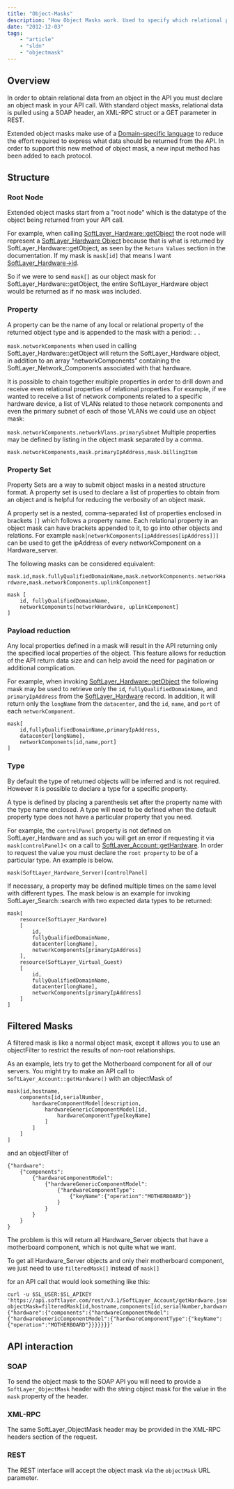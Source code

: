 ```yaml
---
title: "Object-Masks"
description: "How Object Masks work. Used to specify which relational properties you would like included in your query."
date: "2012-12-03"
tags:
    - "article"
    - "sldn"
    - "objectmask"
---
```


## Overview

In order to obtain relational data from an object in the API you must declare an object mask in your API call. With standard object masks, relational data is pulled using a SOAP header, an XML-RPC struct or a GET parameter in REST.

Extended object masks make use of a <a href="http://en.wikipedia.org/wiki/Domain-specific_language" target="_blank">Domain-specific language</a> to reduce the effort required to express what data should be returned from the API. In order to support this new method of object mask, a new input method has been added to each protocol.


## Structure

### Root Node

Extended object masks start from a "root node" which is the datatype of the object being returned from your API call. 

For example, when calling [SoftLayer_Hardware::getObject](/reference/services/SoftLayer_Hardware/getObject) the root node will represent a [SoftLayer_Hardware Object](/reference/datatypes/SoftLayer_Hardware/) because that is what is returned by SoftLayer_Hardware::getObject, as seen by the `Return Values` section in the documentation. If my mask is `mask[id]` that means I want [SoftLayer_Hardware->id](/reference/datatypes/SoftLayer_Hardware/#id).

So if we were to send `mask[]` as our object mask for SoftLayer_Hardware::getObject, the entire SoftLayer_Hardware object would be returned as if no mask was included.

### Property

A property can be the name of any local or relational property of the returned object type and is appended to the mask with a period: `.` .

`mask.networkComponents` when used in calling SoftLayer_Hardware::getObject will return the SoftLayer_Hardware object, in addition to an array "networkComponents" containing the SoftLayer_Network_Components associated with that hardware.

It is possible to chain together multiple properties in order to drill down and receive even relational properties of relational properties.  For example, if we wanted to receive a list of network components related to a specific hardware device, a list of VLANs related to those network components and even the primary subnet of each of those VLANs we could use an object mask:

`mask.networkComponents.networkVlans.primarySubnet`
Multiple properties may be defined by listing in the object mask separated by a comma.

`mask.networkComponents,mask.primaryIpAddress,mask.billingItem`

### Property Set

Property Sets are a way to submit object masks in a nested structure format. A property set is used to declare a list of properties to obtain from an object and is helpful for reducing the verbosity of an object mask.

A property set is a nested, comma-separated list of properties enclosed in brackets `[]` which follows a property name. Each relational property in an object mask can have brackets appended to it, to go into other objects and relations.
For example `mask[networkComponents[ipAddresses[ipAddress]]]` can be used to get the ipAddress of every networkComponent on a Hardware_server.

The following masks can be considered equivalent:

`mask.id,mask.fullyQualifiedDomainName,mask.networkComponents.networkHardware,mask.networkComponents.uplinkComponent]`

```text
mask [
    id, fullyQualifiedDomainName,
    networkComponents[networkHardware, uplinkComponent]
]
```


### Payload reduction

Any local properties defined in a mask will result in the API returning only the specified local properties of the object. This feature allows for reduction of the API return data size and can help avoid the need for pagination or additional complication.


For example, when invoking [SoftLayer_Hardware::getObject](/reference/services/SoftLayer_Hardware/getObject) the following mask may be used to retrieve only the `id`, `fullyQualifiedDomainName`, and `primaryIpAddress` from the [SoftLayer_Hardware](/reference/datatypes/SoftLayer_Hardware/) record. In addition, it will return only the  `longName` from the `datacenter`, and the  `id`, `name`, and `port` of each  `networkComponent`.

```text
mask[
    id,fullyQualifiedDomainName,primaryIpAddress,
    datacenter[longName],
    networkComponents[id,name,port]
]
```


### Type

By default the type of returned objects will be inferred and is not required. However it is possible to declare a type for a specific property.

A type is defined by placing a parenthesis set after the property name with the type name enclosed. A type will need to be defined when the default property type does not have a particular property that you need.

For example, the `controlPanel` property is not defined on SoftLayer_Hardware and as such you will get an error if requesting it via `mask[controlPanel]`< on a call to  [SoftLayer_Account::getHardware](/reference/services/SoftLayer_Account/getHardware/). In order to request the value you must declare the `root property` to be of a particular type. An example is below.


`mask(SoftLayer_Hardware_Server)[controlPanel]`

If necessary, a property may be defined multiple times on the same level with different types.
The mask below is an example for invoking SoftLayer_Search::search with two expected data types to be returned:

```text
mask[
    resource(SoftLayer_Hardware)
    [
        id,
        fullyQualifiedDomainName,
        datacenter[longName],
        networkComponents[primaryIpAddress]
    ],
    resource(SoftLayer_Virtual_Guest)
    [
        id,
        fullyQualifiedDomainName,
        datacenter[longName],
        networkComponents[primaryIpAddress]
    ]
]
```


## Filtered Masks

A filtered mask is like a normal object mask, except it allows you to use an objectFilter to restrict the results of non-root relationships.

As an example, lets try to get the Motherboard component for all of our servers. You might try to make an API call to `SoftLayer_Account::getHardware()` with an objectMask of 

```
mask[id,hostname,
    components[id,serialNumber,
        hardwareComponentModel[description,
            hardwareGenericComponentModel[id,
                hardwareComponentType[keyName]
            ]
        ]
    ]
]
```

and an objectFilter of 

```
{"hardware":
    {"components":
        {"hardwareComponentModel":
            {"hardwareGenericComponentModel":
                {"hardwareComponentType":
                    {"keyName":{"operation":"MOTHERBOARD"}}
                }
            }
        }
    }
}
```

The problem is this will return all Hardware_Server objects that have a motherboard component, which is not quite what we want.

To get all Hardware_Server objects and only their motherboard component, we just need to use `filteredMask[]` instead of `mask[]`

for an API call that would look something like this:

```
curl -u $SL_USER:$SL_APIKEY  'https://api.softlayer.com/rest/v3.1/SoftLayer_Account/getHardware.json?objectMask=filteredMask[id,hostname,components[id,serialNumber,hardwareComponentModel[description,hardwareGenericComponentModel[id,hardwareComponentType[keyName]]]]]&objectFilter={"hardware":{"components":{"hardwareComponentModel":{"hardwareGenericComponentModel":{"hardwareComponentType":{"keyName":{"operation":"MOTHERBOARD"}}}}}}}'
```


## API interaction
### SOAP
To send the object mask to the SOAP API you will need to provide a `SoftLayer_ObjectMask` header with the string object mask for the value in the `mask` property of the header.

### XML-RPC
The same SoftLayer_ObjectMask header may be provided in the XML-RPC headers section of the request.

### REST
The REST interface will accept the object mask via the `objectMask` URL parameter.

